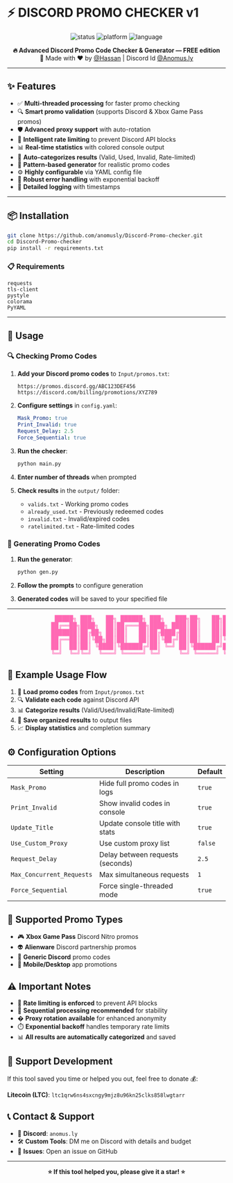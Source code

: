 # ⚡ DISCORD PROMO CHECKER v1

<p align="center">
  <img src="https://img.shields.io/badge/Status-FREE%20TOOL-green?style=for-the-badge" alt="status" />
  <img src="https://img.shields.io/badge/Platform-Windows-blue?style=for-the-badge" alt="platform" />
  <img src="https://img.shields.io/badge/Language-Python-yellow?style=for-the-badge" alt="language" />
</p>

<p align="center">
  <b>🔥 Advanced Discord Promo Code Checker & Generator — FREE edition</b><br>
  🎉 Made with ❤️ by <a href="https://github.com/anomusly">@Hassan</a> | Discord Id <a href="https://discord.com/users/1136625769628581928">@Anomus.ly</a>
</p>

---

## ✨ Features

- ✅ **Multi-threaded processing** for faster promo checking
- 🔍 **Smart promo validation** (supports Discord & Xbox Game Pass promos)
- 🛡️ **Advanced proxy support** with auto-rotation
- 🚦 **Intelligent rate limiting** to prevent Discord API blocks
- 📊 **Real-time statistics** with colored console output
- 💾 **Auto-categorizes results** (Valid, Used, Invalid, Rate-limited)
- 🎯 **Pattern-based generator** for realistic promo codes
- ⚙️ **Highly configurable** via YAML config file
- 🔄 **Robust error handling** with exponential backoff
- 📝 **Detailed logging** with timestamps

---

## 📦 Installation

```bash
git clone https://github.com/anomusly/Discord-Promo-checker.git
cd Discord-Promo-checker
pip install -r requirements.txt
```

### 📋 Requirements

```
requests
tls-client
pystyle
colorama
PyYAML
```

---

## 🚀 Usage

### 🔍 Checking Promo Codes

1. **Add your Discord promo codes** to `Input/promos.txt`:
   ```
   https://promos.discord.gg/ABC123DEF456
   https://discord.com/billing/promotions/XYZ789
   ```

2. **Configure settings** in `config.yaml`:
   ```yaml
   Mask_Promo: true
   Print_Invalid: true
   Request_Delay: 2.5
   Force_Sequential: true
   ```

3. **Run the checker**:
   ```bash
   python main.py
   ```

4. **Enter number of threads** when prompted

5. **Check results** in the `output/` folder:
   - `valids.txt` - Working promo codes
   - `already_used.txt` - Previously redeemed codes
   - `invalid.txt` - Invalid/expired codes
   - `ratelimited.txt` - Rate-limited codes

### 🎲 Generating Promo Codes

1. **Run the generator**:
   ```bash
   python gen.py
   ```

2. **Follow the prompts** to configure generation

3. **Generated codes** will be saved to your specified file

---

<pre style="color: hotpink; font-weight: bold;">
             █████╗ ███╗   ██╗ ██████╗ ███╗   ███╗██╗   ██╗███████╗
            ██╔══██╗████╗  ██║██╔═══██╗████╗ ████║██║   ██║██╔════╝
            ███████║██╔██╗ ██║██║   ██║██╔████╔██║██║   ██║███████╗
            ██╔══██║██║╚██╗██║██║   ██║██║╚██╔╝██║██║   ██║╚════██║
            ██║  ██║██║ ╚████║╚██████╔╝██║ ╚═╝ ██║╚██████╔╝███████║
            ╚═╝  ╚═╝╚═╝  ╚═══╝ ╚═════╝ ╚═╝     ╚═╝ ╚═════╝ ╚══════╝
</pre>

## 🧾 Example Usage Flow

1. 📝 **Load promo codes** from `Input/promos.txt`
2. 🔍 **Validate each code** against Discord API
3. 📊 **Categorize results** (Valid/Used/Invalid/Rate-limited)
4. 💾 **Save organized results** to output files
5. 📈 **Display statistics** and completion summary

## ⚙️ Configuration Options

| Setting | Description | Default |
|---------|-------------|---------|
| `Mask_Promo` | Hide full promo codes in logs | `true` |
| `Print_Invalid` | Show invalid codes in console | `true` |
| `Update_Title` | Update console title with stats | `true` |
| `Use_Custom_Proxy` | Use custom proxy list | `false` |
| `Request_Delay` | Delay between requests (seconds) | `2.5` |
| `Max_Concurrent_Requests` | Max simultaneous requests | `1` |
| `Force_Sequential` | Force single-threaded mode | `true` |

## 🎯 Supported Promo Types

- 🎮 **Xbox Game Pass** Discord Nitro promos
- 👽 **Alienware** Discord partnership promos
- 🔗 **Generic Discord** promo codes
- 📱 **Mobile/Desktop** app promotions

## ⚠️ Important Notes

- 🚦 **Rate limiting is enforced** to prevent API blocks
- 🔄 **Sequential processing recommended** for stability
- �️ **Proxy rotation available** for enhanced anonymity
- ⏱️ **Exponential backoff** handles temporary rate limits
- 📊 **All results are automatically categorized** and saved

## 💸 Support Development

If this tool saved you time or helped you out, feel free to donate 💰:

**Litecoin (LTC)**: `ltc1qrw6ns4sxcngy9mjz8u96kn25clks858lwgtarr`

## 📞 Contact & Support

- 💬 **Discord**: `anomus.ly`
- 🛠️ **Custom Tools**: DM me on Discord with details and budget
- 🐛 **Issues**: Open an issue on GitHub

---

<p align="center">
  <b>⭐ If this tool helped you, please give it a star! ⭐</b>
</p>

